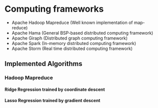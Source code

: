 # Computing frameworks
* Apache Hadoop Mapreduce (Well known implementation of map-reduce)
* Apache Hama (General BSP-based distributed computing framework)
* Apache Giraph (Distributed graph computing framework)
* Apache Spark (In-memory distributed computing framework)
* Apache Storm (Real time distributed computing framework)

## Implemented Algorithms
### Hadoop Mapreduce
#### Ridge Regression trained by coordinate descent
#### Lasso Regression trained by gradient descent